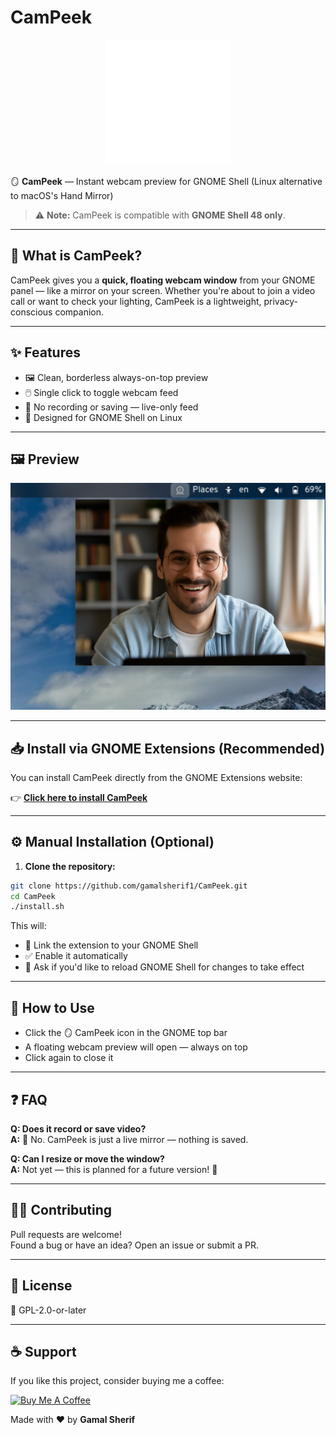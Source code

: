 # CamPeek

<p align="center">
  <img src="CamPeek%40gamalsherif1.github.io/icons/mirror.png" width="200" alt="CamPeek Logo"/>
</p>

🪞 **CamPeek** — Instant webcam preview for GNOME Shell (Linux alternative to macOS's Hand Mirror)  
> ⚠️ **Note:** CamPeek is compatible with **GNOME Shell 48 only**.

---

## 📸 What is CamPeek?

CamPeek gives you a **quick, floating webcam window** from your GNOME panel — like a mirror on your screen. Whether you're about to join a video call or want to check your lighting, CamPeek is a lightweight, privacy-conscious companion.

---

## ✨ Features

- 🖼️ Clean, borderless always-on-top preview  
- 🖱️ Single click to toggle webcam feed  
- 🔐 No recording or saving — live-only feed  
- 🐧 Designed for GNOME Shell on Linux

---

## 🖼️ Preview

![CamPeek Screenshot](screenshots/thumbnail.png)

---

## 📥 Install via GNOME Extensions (Recommended)

You can install CamPeek directly from the GNOME Extensions website:

👉 **[Click here to install CamPeek](https://extensions.gnome.org/extension/8092/campeek/)**

---

## ⚙️ Manual Installation (Optional)

1. **Clone the repository:**
```bash
git clone https://github.com/gamalsherif1/CamPeek.git
cd CamPeek
./install.sh
```

This will:
- 🔗 Link the extension to your GNOME Shell
- ✅ Enable it automatically
- 🔄 Ask if you'd like to reload GNOME Shell for changes to take effect

---

## 🧪 How to Use

- Click the 🪞 CamPeek icon in the GNOME top bar
- A floating webcam preview will open — always on top
- Click again to close it

---

## ❓ FAQ

**Q: Does it record or save video?**  
**A:** 🔐 No. CamPeek is just a live mirror — nothing is saved.

**Q: Can I resize or move the window?**  
**A:** Not yet — this is planned for a future version! 🎯

---

## 👨‍💻 Contributing

Pull requests are welcome!  
Found a bug or have an idea? Open an issue or submit a PR.

---

## 📄 License

🧾 GPL-2.0-or-later

---

## ☕ Support

If you like this project, consider buying me a coffee:

<a href="https://buymeacoffee.com/gamalsherii" target="_blank">
  <img src="https://cdn.buymeacoffee.com/buttons/v2/default-yellow.png" alt="Buy Me A Coffee" height="50" width="210" />
</a>

Made with ❤️ by **Gamal Sherif**
